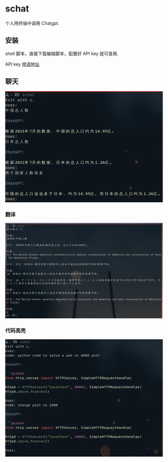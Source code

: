 # schat

个人用终端中调用 Chatgpt.

## 安装

shell 脚本，直接下载编辑脚本，配置好 API key 就可食用.

API key [申请地址](https://beta.openai.com/account/api-keys)

## 聊天

![demo](images/chat.png)

### 翻译

![demo](images/tran.png)

### 代码高亮

![demo](images/code.png)
